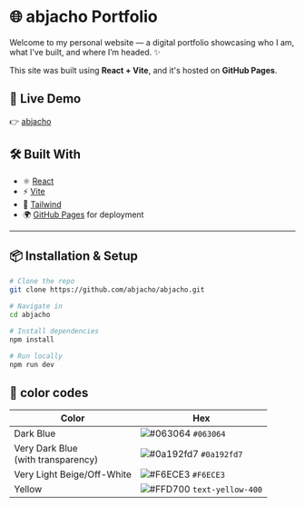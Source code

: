 # 🌐 abjacho Portfolio

Welcome to my personal website — a digital portfolio showcasing who I am, what I’ve built, and where I’m headed. ✨

This site was built using **React + Vite**, and it's hosted on **GitHub Pages**.

## 🚀 Live Demo
👉 [abjacho](https://ajacho.github.io/abjacho/)


## 🛠️ Built With

- ⚛️ [React](https://reactjs.org/)
- ⚡ [Vite](https://vitejs.dev/)
- 🎨 [Tailwind](https://tailwindcss.com/docs/installation/using-vite)
- 🌍 [GitHub Pages](https://pages.github.com/) for deployment

---

## 📦 Installation & Setup

```bash
# Clone the repo
git clone https://github.com/abjacho/abjacho.git

# Navigate in
cd abjacho

# Install dependencies
npm install

# Run locally
npm run dev

```
## 🎨 color codes



| Color                                         | Hex                                         |
|-----------------------------------------------|---------------------------------------------|
| Dark Blue                                     | ![#063064](https://placehold.co/15x15/063064/063064.png) `#063064` |
| Very Dark Blue <br/>(with transparency)       | ![#0a192fd7](https://placehold.co/15x15/0a192fd7/0a192fd7.png) `#0a192fd7` |
| Very Light Beige/Off-White                    | ![#F6ECE3](https://placehold.co/15x15/F6ECE3/F6ECE3.png) `#F6ECE3` |
| Yellow                                         | ![#FFD700](https://placehold.co/15x15/FFD700/FFD700.png) `text-yellow-400` |

